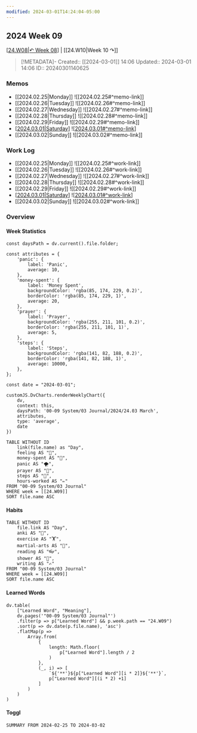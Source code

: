 ```yaml
---
modified: 2024-03-01T14:24:04-05:00
---
```


## 2024 Week 09

[[24.W08|↶ Week 08]] | [[24.W10|Week 10 ↷]]

> [!METADATA]-
> Created:: [[2024-03-01]] 14:06
> Updated:: 2024-03-01 14:06
> ID:: 20240301140625

### Memos

- [[2024.02.25|Monday]]
	![[2024.02.25#^memo-link]]
- [[2024.02.26|Tuesday]]
	![[2024.02.26#^memo-link]]
- [[2024.02.27|Wednesday]]
	![[2024.02.27#^memo-link]]
- [[2024.02.28|Thursday]]
	![[2024.02.28#^memo-link]]
- [[2024.02.29|Friday]]
	![[2024.02.29#^memo-link]]
- [[2024.03.01|Saturday]]
	![[2024.03.01#^memo-link]]
- [[2024.03.02|Sunday]]
	![[2024.03.02#^memo-link]]

### Work Log
- [[2024.02.25|Monday]]
	![[2024.02.25#^work-link]]
- [[2024.02.26|Tuesday]]
	![[2024.02.26#^work-link]]
- [[2024.02.27|Wednesday]]
	![[2024.02.27#^work-link]]
- [[2024.02.28|Thursday]]
	![[2024.02.28#^work-link]]
- [[2024.02.29|Friday]]
	![[2024.02.29#^work-link]]
- [[2024.03.01|Saturday]]
	![[2024.03.01#^work-link]]
- [[2024.03.02|Sunday]]
	![[2024.03.02#^work-link]] 

### Overview

#### Week Statistics

```dataviewjs
const daysPath = dv.current().file.folder;

const attributes = {
	'panic': {
		label: 'Panic',
		average: 10,
	},
	'money-spent': {
		label: 'Money Spent',
		backgroundColor: 'rgba(85, 174, 229, 0.2)',
		borderColor: 'rgba(85, 174, 229, 1)',
		average: 20,
	},
	'prayer': {
		label: 'Prayer',
		backgroundColor: 'rgba(255, 211, 101, 0.2)',
		borderColor: 'rgba(255, 211, 101, 1)',
		average: 5,
	},
	'steps': {
		label: 'Steps',
		backgroundColor: 'rgba(141, 82, 188, 0.2)',
		borderColor: 'rgba(141, 82, 188, 1)',
		average: 10000,
	},
};

const date = "2024-03-01";

customJS.DvCharts.renderWeeklyChart({
	dv,
	context: this,
	daysPath: '00-09 System/03 Journal/2024/24.03 March',
	attributes,
	type: 'average',
	date
})
```

```dataview
TABLE WITHOUT ID
	link(file.name) as "Day",
	feeling AS "💭",
	money-spent AS "💸",
	panic AS "🌪️",
	prayer AS "🙏",
	steps AS "👣",
	hours-worked AS "✏️"
FROM "00-09 System/03 Journal"
WHERE week = [[24.W09]]
SORT file.name ASC
```

#### Habits

```dataview
TABLE WITHOUT ID
	file.link AS "Day",
	anki AS "📇",
	exercise AS "🏋️",
	martial-arts AS "🥋",
	reading AS "👓",
	shower AS "🚿",
	writing AS "✍"
FROM "00-09 System/03 Journal"
WHERE week = [[24.W09]]
SORT file.name ASC
```

#### Learned Words

```dataviewjs
dv.table(
	["Learned Word", "Meaning"],
	dv.pages('"00-09 System/03 Journal"')
	.filter(p => p["Learned Word"] && p.week.path == "24.W09")
	.sort(p => dv.date(p.file.name), 'asc')
	.flatMap(p =>
		Array.from(
			{
				length: Math.floor(
					p["Learned Word"].length / 2
				)
			},
			(_, i) => [
				`${'**'}${p["Learned Word"][i * 2]}${'**'}`,
				p["Learned Word"][(i * 2) +1]
			]
		)
	)
)
```

#### Toggl

```toggl
SUMMARY FROM 2024-02-25 TO 2024-03-02
```

[//begin]: # "Autogenerated link references for markdown compatibility"
[24.W08|↶ Week 08]: 24.W08 "24.W08"
[2024.03.01|Saturday]: <../Q1/24.03 March/2024.03.01> "2024.03.01"
[2024.03.01#^memo-link]: <../Q1/24.03 March/2024.03.01> "2024.03.01"
[2024.03.01#^work-link]: <../Q1/24.03 March/2024.03.01> "2024.03.01"
[//end]: # "Autogenerated link references"